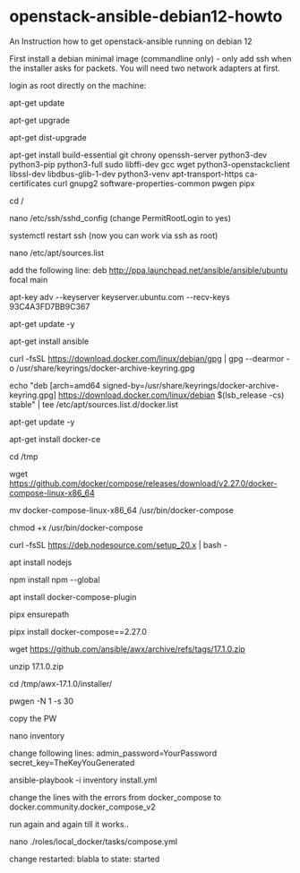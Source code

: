 # openstack-ansible-debian12-howto

An Instruction how to get openstack-ansible running on debian 12

First install a debian minimal image (commandline only) - only add ssh when the installer asks for packets.
You will need two network adapters at first.

login as root directly on the machine:

apt-get update

apt-get upgrade

apt-get dist-upgrade

apt-get install build-essential git chrony openssh-server python3-dev python3-pip python3-full sudo libffi-dev gcc wget python3-openstackclient libssl-dev libdbus-glib-1-dev python3-venv apt-transport-https ca-certificates curl gnupg2 software-properties-common pwgen pipx

cd /

nano /etc/ssh/sshd_config  (change PermitRootLogin to yes)

systemctl restart ssh (now you can work via ssh as root)

nano /etc/apt/sources.list

add the following line:  deb http://ppa.launchpad.net/ansible/ansible/ubuntu focal main

apt-key adv --keyserver keyserver.ubuntu.com --recv-keys 93C4A3FD7BB9C367

apt-get update -y

apt-get install ansible

curl -fsSL https://download.docker.com/linux/debian/gpg | gpg --dearmor -o /usr/share/keyrings/docker-archive-keyring.gpg

echo "deb [arch=amd64 signed-by=/usr/share/keyrings/docker-archive-keyring.gpg] https://download.docker.com/linux/debian $(lsb_release -cs) stable" | tee /etc/apt/sources.list.d/docker.list

apt-get update -y

apt-get install docker-ce

cd /tmp

wget https://github.com/docker/compose/releases/download/v2.27.0/docker-compose-linux-x86_64

mv docker-compose-linux-x86_64 /usr/bin/docker-compose

chmod +x /usr/bin/docker-compose

curl -fsSL https://deb.nodesource.com/setup_20.x | bash -

apt install nodejs

npm install npm --global

apt install docker-compose-plugin

pipx ensurepath

pipx install docker-compose==2.27.0

wget https://github.com/ansible/awx/archive/refs/tags/17.1.0.zip

unzip 17.1.0.zip

cd /tmp/awx-17.1.0/installer/

pwgen -N 1 -s 30

copy the PW

nano inventory

change following lines:   admin_password=YourPassword   secret_key=TheKeyYouGenerated

ansible-playbook -i inventory install.yml

change the lines with the errors from docker_compose to docker.community.docker_compose_v2

run again and again till it works..

nano ./roles/local_docker/tasks/compose.yml

change        restarted: blabla       to     state: started





